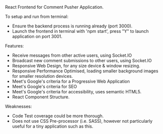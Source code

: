 React Frontend for Comment Pusher Application.

To setup and run from terminal:

- Ensure the backend process is running already (port 3000).
- Launch the frontend in terminal with 'npm start', press "Y" to launch application on port 3001.

Features:

- Receive messages from other active users, using Socket.IO
- Broadcast new comment submissions to other users, using Socket.IO
- Responsive Web Design, for any size device & window resizing.
- Responsive Performance Optimised, loading smaller background images for smaller resolution devices.
- Meet's Google's criteria for a Progressive Web Application
- Meet's Google's criteria for SEO
- Meet's Google's criteria for accessibility, uses semantic HTML5.
- React Component Structure.

Weaknesses:

- Code Test coverage could be more thorough.
- Does not use CSS Pre-processor (i.e. SASS), however not particularly useful for a tiny application such as this.
